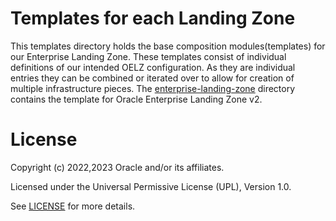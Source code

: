 # Templates for each Landing Zone

This templates directory holds the base composition modules(templates) for our 
Enterprise Landing Zone. These templates consist of individual definitions of our 
intended OELZ configuration. As they are individual entries they can be combined or 
iterated over to allow for creation of multiple infrastructure pieces. The [enterprise-landing-zone](./enterprise-landing-zone/) directory 
contains the template for Oracle Enterprise Landing Zone v2.

# License

Copyright (c) 2022,2023 Oracle and/or its affiliates.

Licensed under the Universal Permissive License (UPL), Version 1.0.

See [LICENSE](../LICENSE) for more details.